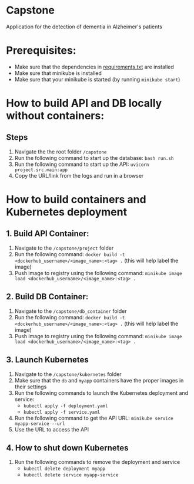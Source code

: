 # Capstone
Application for the detection of dementia in Alzheimer's patients

# Prerequisites:
- Make sure that the dependencies in [requirements.txt](./requirements.txt) are installed
- Make sure that minikube is installed
- Make sure that your minikube is started (by running `minikube start`)

# How to build API and DB locally without containers:

## Steps
1. Navigate the the root folder `/capstone`
2. Run the following command to start up the database: `bash run.sh`
3. Run the following command to start up the API: `uvicorn project.src.main:app`
4. Copy the URL/link from the logs and run in a browser

# How to build containers and Kubernetes deployment

## 1. Build API Container:
1. Navigate to the `/capstone/project` folder
2. Run the following command: `docker build -t <dockerhub_username>/<image_name>:<tag> .` (this will help label the image)
3. Push image to registry using the following command: `minikube image load <dockerhub_username>/<image_name>:<tag> .`

## 2. Build DB Container:
1. Navigate to the `/capstone/db_container` folder
2. Run the following command: `docker build -t <dockerhub_username>/<image_name>:<tag> .` (this will help label the image)
3. Push image to registry using the following command: `minikube image load <dockerhub_username>/<image_name>:<tag> .`

## 3. Launch Kubernetes
1. Navigate to the `/capstone/kubernetes` folder
2. Make sure that the `db` and `myapp` containers have the proper images in their settings
3. Run the following commands to launch the Kubernetes deployment and service:
    - `kubectl apply -f deployment.yaml`
    - `kubectl apply -f service.yaml`
4. Run the following command to get the API URL: `minikube service myapp-service --url`
5. Use the URL to access the API

## 4. How to shut down Kubernetes
1. Run the following commands to remove the deployment and service
    - `kubectl delete deployment myapp`
    - `kubectl delete service myapp-service`